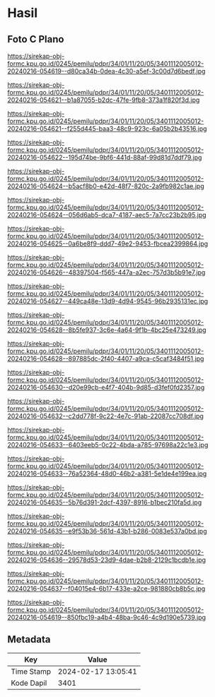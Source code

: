 # Hasil

## Foto C Plano

https://sirekap-obj-formc.kpu.go.id/0245/pemilu/pdpr/34/01/11/20/05/3401112005012-20240216-054619--d80ca34b-0dea-4c30-a5ef-3c00d7d6bedf.jpg

https://sirekap-obj-formc.kpu.go.id/0245/pemilu/pdpr/34/01/11/20/05/3401112005012-20240216-054621--b1a87055-b2dc-47fe-9fb8-373a1f820f3d.jpg

https://sirekap-obj-formc.kpu.go.id/0245/pemilu/pdpr/34/01/11/20/05/3401112005012-20240216-054621--f255d445-baa3-48c9-923c-6a05b2b43516.jpg

https://sirekap-obj-formc.kpu.go.id/0245/pemilu/pdpr/34/01/11/20/05/3401112005012-20240216-054622--195d74be-9bf6-441d-88af-99d81d7ddf79.jpg

https://sirekap-obj-formc.kpu.go.id/0245/pemilu/pdpr/34/01/11/20/05/3401112005012-20240216-054624--b5acf8b0-e42d-48f7-820c-2a9fb982c1ae.jpg

https://sirekap-obj-formc.kpu.go.id/0245/pemilu/pdpr/34/01/11/20/05/3401112005012-20240216-054624--056d6ab5-dca7-4187-aec5-7a7cc23b2b95.jpg

https://sirekap-obj-formc.kpu.go.id/0245/pemilu/pdpr/34/01/11/20/05/3401112005012-20240216-054625--0a6be8f9-ddd7-49e2-9453-fbcea2399864.jpg

https://sirekap-obj-formc.kpu.go.id/0245/pemilu/pdpr/34/01/11/20/05/3401112005012-20240216-054626--48397504-f565-447a-a2ec-757d3b5b91e7.jpg

https://sirekap-obj-formc.kpu.go.id/0245/pemilu/pdpr/34/01/11/20/05/3401112005012-20240216-054627--449ca48e-13d9-4d94-9545-96b2935131ec.jpg

https://sirekap-obj-formc.kpu.go.id/0245/pemilu/pdpr/34/01/11/20/05/3401112005012-20240216-054628--8b5fe937-3c6e-4a64-9f1b-4bc25e473249.jpg

https://sirekap-obj-formc.kpu.go.id/0245/pemilu/pdpr/34/01/11/20/05/3401112005012-20240216-054628--897885dc-2f40-4407-a9ca-c5caf3484f51.jpg

https://sirekap-obj-formc.kpu.go.id/0245/pemilu/pdpr/34/01/11/20/05/3401112005012-20240216-054630--d20e99cb-e4f7-404b-9d85-d3fef0fd2357.jpg

https://sirekap-obj-formc.kpu.go.id/0245/pemilu/pdpr/34/01/11/20/05/3401112005012-20240216-054632--c2dd778f-9c22-4e7c-91ab-22087cc708df.jpg

https://sirekap-obj-formc.kpu.go.id/0245/pemilu/pdpr/34/01/11/20/05/3401112005012-20240216-054633--6403eeb5-0c22-4bda-a785-97698a22c1e3.jpg

https://sirekap-obj-formc.kpu.go.id/0245/pemilu/pdpr/34/01/11/20/05/3401112005012-20240216-054633--76a52364-48d0-46b2-a381-5e1de4e199ea.jpg

https://sirekap-obj-formc.kpu.go.id/0245/pemilu/pdpr/34/01/11/20/05/3401112005012-20240216-054635--5b76d391-2dcf-4397-8916-b1bec210fa5d.jpg

https://sirekap-obj-formc.kpu.go.id/0245/pemilu/pdpr/34/01/11/20/05/3401112005012-20240216-054635--e9f53b36-561d-43b1-b286-0083e537a0bd.jpg

https://sirekap-obj-formc.kpu.go.id/0245/pemilu/pdpr/34/01/11/20/05/3401112005012-20240216-054636--29578d53-23d9-4dae-b2b8-2129c1bcdb1e.jpg

https://sirekap-obj-formc.kpu.go.id/0245/pemilu/pdpr/34/01/11/20/05/3401112005012-20240216-054637--f04015e4-6b17-433e-a2ce-981880cb8b5c.jpg

https://sirekap-obj-formc.kpu.go.id/0245/pemilu/pdpr/34/01/11/20/05/3401112005012-20240216-054619--850fbc19-a4b4-48ba-9c46-4c9d190e5739.jpg


## Metadata

| Key        | Value               |
| ---------- | ------------------- |
| Time Stamp | 2024-02-17 13:05:41 |
| Kode Dapil | 3401                |



